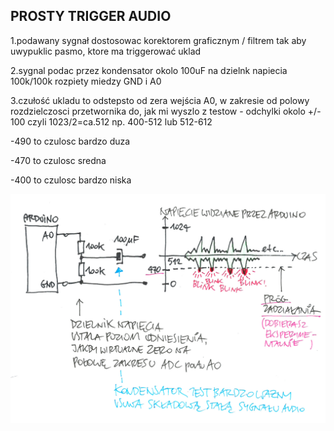 ## PROSTY TRIGGER AUDIO

1.podawany sygnał dostosowac korektorem graficznym / filtrem tak aby uwypuklic 
pasmo, ktore ma triggerować uklad

2.sygnal podac przez kondensator okolo 100uF na dzielnk napiecia 100k/100k rozpiety miedzy GND i A0

3.czułość ukladu to odstepsto od zera wejścia A0, w zakresie od polowy 
rozdzielczosci przetwornika do, jak mi wyszlo z testow - odchylki okolo +/- 100 
czyli 1023/2=ca.512  np. 400-512 lub 512-612

-490 to czulosc bardzo duza

-470 to czulosc sredna

-400 to czulosc bardzo niska

![Mount](detektor.jpeg)

